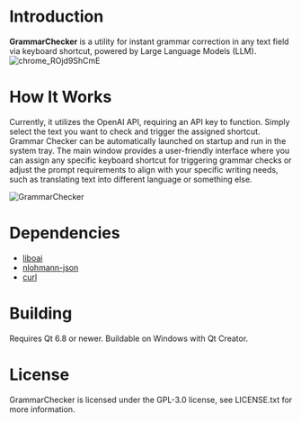 # Introduction

**GrammarChecker** is a utility for instant grammar correction in any text field via keyboard shortcut, powered by Large Language Models (LLM).
![chrome_ROjd9ShCmE](https://github.com/user-attachments/assets/6724e3b6-2858-413b-976f-e78d640c39b2)

# How It Works
Currently, it utilizes the OpenAI API, requiring an API key to function. Simply select the text you want to check and trigger the assigned shortcut. Grammar Checker can be automatically launched on startup and run in the system tray. The main window provides a user-friendly interface where you can assign any specific keyboard shortcut for triggering grammar checks or adjust the prompt requirements to align with your specific writing needs, such as translating text into different language or something else.

![GrammarChecker](https://github.com/user-attachments/assets/b69ea8cc-3627-4b3a-a819-a2a3e0284fa8)
# Dependencies
- [liboai](https://github.com/D7EAD/liboai)
- [nlohmann-json](https://github.com/nlohmann/json)
- [curl](https://github.com/curl/curl)

# Building
Requires Qt 6.8 or newer. Buildable on Windows with Qt Creator.

# License
GrammarChecker is licensed under the GPL-3.0 license, see LICENSE.txt for more information.
